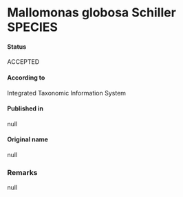 Mallomonas globosa Schiller SPECIES
=======

#### Status
ACCEPTED

#### According to
Integrated Taxonomic Information System

#### Published in
null

#### Original name
null

### Remarks
null